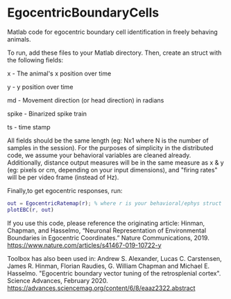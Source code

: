 # EgocentricBoundaryCells
Matlab code for egocentric boundary cell identification in freely behaving animals.

To run, add these files to your Matlab directory. Then, create an struct with the following fields:

x - The animal's x position over time

y - y position over time

md - Movement direction (or head direction) in radians

spike - Binarized spike train 

ts - time stamp

All fields should be the same length (eg: Nx1 where N is the number of samples in the session). For the purposes of simplicity in the distributed code, we assume your behavioral variables are cleaned already. Additionally, distance output measures will be in the same measure as x & y (eg: pixels or cm, depending on your input dimensions), and "firing rates" will be per video frame (instead of Hz). 


Finally,to get egocentric responses, run:
```matlab
out = EgocentricRatemap(r); % where r is your behavioral/ephys struct
plotEBC(r, out)
```

If you use this code, please reference the originating article: Hinman, Chapman, and Hasselmo, “Neuronal Representation of Environmental Boundaries in Egocentric Coordinates.” Nature Communications, 2019. https://www.nature.com/articles/s41467-019-10722-y

Toolbox has also been used in: Andrew S. Alexander, Lucas C. Carstensen, James R. Hinman, Florian Raudies, G. William Chapman and Michael E. Hasselmo. "Egocentric boundary vector tuning of the retrosplenial cortex". Science Advances, February 2020. https://advances.sciencemag.org/content/6/8/eaaz2322.abstract

